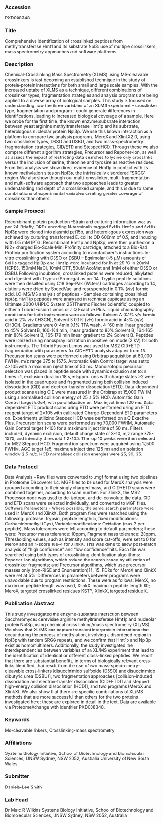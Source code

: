 ### Accession
PXD008348

### Title
Comprehensive identification of crosslinked peptides from methyltransferase Hmt1 and its substrate Npl3: use of multiple crosslinkers, mass spectrometry approaches and software platforms

### Description
Chemical-Crosslinking Mass Spectrometry (XLMS) using MS-cleavable crosslinkers is fast becoming an established technique in the study of protein-protein interactions for both small and large scale samples. With the increased uptake of XLMS as a technique, different combinations of crosslinker types, fragmentation strategies and analysis programs are being applied to a diverse array of biological samples. This study is focused on understanding how the three variables of an XLMS experiment – crosslinker type, fragmentation and program – could generate differences in identifications, leading to increased biological coverage of a sample. Here we probe for the first time, the known enzyme:substrate interaction between yeast arginine methyltransferase Hmt1p and its substrate, heterologous nucleolar protein Npl3p. We use this known interaction as a platform to compare two analysis programs, MeroX and XlinkX2.0, using two crosslinker types, DSSO and DSBU, and two mass-spectrometry fragmentation strategies, CID/ETD and SteppedHCD. Through these we also compare different algorithm strategies, Precursor and Reporter-Ion, as well as assess the impact of restricting data searches to lysine only crosslinks versus the inclusion of serine, threonine and tyrosine as reactive residues. From this analysis we show direct evidence of Hmt1p in contact with its known methylation sites on Npl3p, the intrinsically disordered “SRGG” region. We also show through our multi-crosslinker, multi-fragmentation and multi-software approach that two approaches leads to greater understanding and depth of a crosslinked sample, and this is due to some combinations of experimental variables creating greater coverage of crosslinks than others.

### Sample Protocol
Recombinant protein production –Strain and culturing information was as per 24. Briefly, ORFs encoding N-terminally tagged 6xHis Hmt1p and 6xHis Npl3p were cloned into plasmid pet15b, and heterologous expression was achieved by culturing transformed E. coli to OD 600nm of 0.5, and inducing with 0.5 mM IPTG. Recombinant Hmt1p and Npl3p, were then purified on a Ni2+ charged Bio-Scale-Mini Profinity cartridge, attached to a Bio-Rad Profinia purification system according to manufacturer’s instructions.   In-vitro crosslinking with DSSO or DSBU – Equimolar (~5 μM) amounts of 6xHis-tagged Npl3p and Hmt1p were incubated for 1h at 25 °C in 20mM HEPES, 150mM NaCl, 10mM DTT, 50uM AdoMet and 1mM of either DSSO or DSBU. Following incubation, crosslinked proteins were reduced, alkylated and digested with Trypsin (Promega) as per 14. Tryptic peptide solutions were then desalted using C18 Sep-Pak (Waters) cartridges according to 14, elutions were dried by SpeedVac, and resuspended in 0.1% (v/v) formic acid.   LC-MS/MS analysis of peptides - Samples containing crosslinked Npl3p/HMT1p peptides were analysed in technical duplicate using an Ultimate 3000 UHPLC System 25 (Thermo Fischer Scientific) coupled to either a Tribrid Fusion Lumos or a Q Exactive Plus. Liquid chromatography conditions for both instruments were as follows: Solvent A (0.1% v/v formic acid in 2% v/v CH3CN), Solvent B 0.1% (v/v) formic acid in 45% (v/v) CH3CN. Gradients were 0-4min 0.1% TFA wash, 4-160 min linear gradient to 45% Solvent B, 160-164 min, linear gradient to 80% Solvent B, 164-165 min 80% Solvent B, 165-179 min linear gradient to 2% Solvent B. Peptides were ionized using nanospray ionization in positive ion mode (2 kV) for both instruments.   The Tribrid Fusion Lumos was used for MS2 CID+ETD fragmentation with parameters for CID+ETD analysis adapted from 13. Precursor ion scans were performed using Orbitrap acquisition at 60,000 FWHM, m/z range 375 to 1575. Automatic Gain Control target was set to 4×105 with a maximum inject time of 50 ms. Monoisotopic precursor selection was placed in peptide mode with dynamic exclusion set to: n times =1, exclusion duration 18 s, ± 5ppm. Ions with charge states >2 were isolated in the quadrupole and fragmented using both collision induced dissociation (CID) and electron-transfer dissociation (ETD). Data-dependent product scans using CID were measured in the Orbitrap at 15,000 FWHM using a normalised collision energy of 25 ± 5% HCD. Automatic Gain Control target 5.0e4, with parallelization on. Max inject time: 120 ms. Data-dependent ETD product scans using ETD were performed using an ETD reagent target of 2×105 with calibrated Charge-Dependent ETD parameters on.   Experiments utilizing Stepped HCD were performed on a Q Exactive Plus. Precursor ion scans were performed using 70,000 FWHM, Automatic Gain Control target 1×106 for a maximum inject time of 50 ms. Filters included, dynamic exclusion, default charge state of 3-10, m/z range 375-1575, and intensity threshold 1.2×105. The top 10 peaks were then selected for MS2 Stepped HCD. Fragment ion spectrum were acquired using 17,500 FWHM, AGC target 1e5, maximum inject time 125 ms and an isolation window 2.5 m/z. HCD normalised collision energies were 25, 30, 35.

### Data Protocol
Data Analysis – Raw files were converted to .mgf format using two pipelines in Proteome Discoverer 1.4. MGF files to be used for MeroX analysis were grouped according to their singly charged mass, and CID+ETD scans were combined together, according to scan number. For XlinkX, the MS2 Processor node was used to de-isotope, and de-convolute the data. CID and ETD scans were selected individually, and converted to MGF files.   Software Parameters - Where possible, the same search parameters were used in MeroX and XlinkX. Both program files were searched using the following: protease: trypsin, peptide length: 5, fixed modifications: Carbamidomethyl (Cys), Variable modifications: Oxidation (max 2 per peptide).  Mass tolerances were left according to default parameters; these were: Precursor mass tolerance: 10ppm, Fragment mass tolerance: 20ppm. Thresholding values, such as intensity and score cut-offs, were set to 0 for MeroX and an n-score 10e-4 for XlinkX. This was done to allow post-match analysis of “high confidence” and “low confidence” hits. Each file was searched using both types of crosslinking identification algorithms: Reporter-ion algorithms, which reduce the search space by utilization of crosslinker fragments; and Precursor algorithms, which use precursor masses only (non-RISE and Enumeration)14, 15. FDRs for MeroX and XlinkX were set at 5%. Differences in parameters between programs were unavoidable due to program restrictions. These were as follows: MeroX, no maximum peptide length was used, XlinkX, maximum peptide length 60; MeroX, targeted crosslinked residues KSTY, XlinkX, targeted residue K.

### Publication Abstract
This study investigated the enzyme-substrate interaction between Saccharomyces cerevisiae arginine methyltransferase Hmt1p and nucleolar protein Npl3p, using chemical cross linking/mass spectrometry (XL/MS). We show that XL/MS can capture transient interprotein interactions that occur during the process of methylation, involving a disordered region in Npl3p with tandem SRGG repeats, and we confirm that Hmt1p and Npl3p exist as homomultimers. Additionally, the study investigated the interdependencies between variables of an XL/MS experiment that lead to the identification of identical or different cross-linked peptides. We report that there are substantial benefits, in terms of biologically relevant cross-links identified, that result from the use of two mass-spectrometry-cleavable cross-linkers [disuccinimido sulfoxide (DSSO) and disuccinimido dibutyric urea (DSBU)], two fragmentation approaches [collision-induced dissociation and electron-transfer dissociation (CID+ETD)] and stepped high-energy collision dissociation (HCD)], and two programs (MeroX and XlinkX). We also show that there are specific combinations of XL/MS methods that are more successful than others for the two proteins investigated here; these are explored in detail in the text. Data are available via ProteomeXchange with identifier PXD008348.

### Keywords
Ms-cleavable linkers, Crosslinking-mass spectrometry

### Affiliations
Systems Biology Initiative, School of Biotechnology and Biomolecular Sciences, UNSW Sydney, NSW 2052, Australia
University of New South Wales

### Submitter
Daniela-Lee Smith

### Lab Head
Dr Marc R Wilkins
Systems Biology Initiative, School of Biotechnology and Biomolecular Sciences, UNSW Sydney, NSW 2052, Australia


